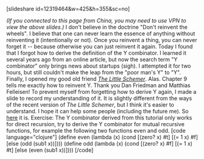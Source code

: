 [slideshare id=12319464&w=425&h=355&sc=no]

_(If you connected to this page from China, you may need to use VPN to view the above slides.)_ <span>I don't believe in the doctrine "Don't reinvent the wheels". I believe that one can never learn the essence of anything without reinventing it (intentionally or not). Once you reinvent a thing, you can never forget it -- because otherwise you can just reinvent it again. Today I found that I forgot how to derive the definition of the Y combinator. I learned it several years ago from an online article, but now the search term "Y combinator" only brings news about startups (sigh). I attempted it for two hours, but still couldn't make the leap from the "poor man's Y" to "Y". Finally, I opened my good old friend</span> _[The Little Schemer](https://mitpress.mit.edu/books/little-schemer)_<span>. Alas. Chapter 9 tells me exactly how to reinvent Y. Thank you Dan Friedman and Matthias Felleisen! To prevent myself from forgetting how to derive Y again, I made a slide to record my understanding of it. It is slightly different from the ways of the recent version of</span> _The Little Schemer_<span>, but I think it's easier to understand. I hope it can help some people (including the future me). So</span> [here](http://www.slideshare.net/yinwang0/reinventing-the-ycombinator) <span>it is. Exercise: The Y combinator derived from this tutorial only works for direct recursion, try to derive the Y combinator for mutual recursive functions, for example the following two functions even and odd. [code language="clojure"] (define even (lambda (x) (cond [(zero? x) #t] [(= 1 x) #f] [else (odd (sub1 x))]))) (define odd (lambda (x) (cond [(zero? x) #f] [(= 1 x) #t] [else (even (sub1 x))]))) [/code]</span>

